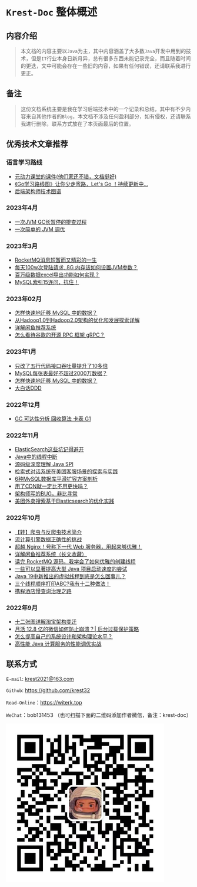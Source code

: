 
# `Krest-Doc` 整体概述

## 内容介绍

> 本文档的内容主要以`Java`为主，其中内容涵盖了大多数`Java`开发中用到的技术，但是`IT`行业本身日新月异，总有很多东西未能记录完全，而且随着时间的更迭，文中可能会存在一些旧的内容，如果有任何错误，还请联系我进行更正。


## 备注

> 这份文档系统主要是我在学习后端技术中的一个记录和总结，其中有不少内容来自其他作者的`Blog`，本文档不涉及任何盈利部分，如有侵权，还请联系我进行删除，联系方式放在了本页面最后的位置。



## 优秀技术文章推荐
### 语言学习路线

+ [元动力课堂的课件(他们家还不错，文档挺好)](https://www.ydlclass.com/doc21xnv/)
+ [《Go学习路线图》让你少走弯路，Let's Go ！持续更新中...](https://juejin.cn/post/7119123646471208968)
+ [后端架构师技术图谱](https://juejin.cn/post/6844903602369232904)

### 2023年4月
+ [一次JVM GC长暂停的排查过程](https://juejin.cn/post/7186830360389353528?share_token=4dfc8d86-857c-49e8-9d28-9ec57d9715da)
+ [一次简单的 JVM 调优](https://juejin.cn/post/7184047757869449273?share_token=44116cc3-1b45-486b-86be-2b60bea609d9)

### 2023年3月
+ [RocketMQ消息短暂而又精彩的一生](https://juejin.cn/post/7186880907582636069)
+ [每天100w次登陆请求, 8G 内存该如何设置JVM参数？](https://juejin.cn/post/7203255955214172218)
+ [百万级数据excel导出功能如何实现？](https://juejin.cn/post/7196140566111043643)
+ [MySQL索引15连问，抗住！](https://juejin.cn/post/7193682380077400122)

### 2023年02月
+ [怎样快速地迁移 MySQL 中的数据？](https://juejin.cn/post/7187313594093010981)
+ [从Hadoop1.0到Hadoop2.0架构的优化和发展探索详解](https://juejin.cn/post/7202557470341562423)
+ [详解闲鱼推荐系统](https://juejin.cn/post/7153878508035391502)
+ [怎么看待谷歌的开源 RPC 框架 gRPC？](https://www.zhihu.com/question/30027669/answer/2872058473)

### 2023年1月
+ [只改了五行代码接口吞吐量提升了10多倍](https://juejin.cn/post/7185479136599769125)
+ [MySQL每张表最好不超过2000万数据？](https://juejin.cn/post/7165689453124517896)
+ [怎样快速地迁移 MySQL 中的数据？](https://juejin.cn/post/7187313594093010981)
+ [大白话DDD](https://juejin.cn/post/7184800180984610873)

### 2022年12月
+ [GC 可达性分析 回收算法 卡表 G1](https://blog.csdn.net/m0_46690280/article/details/121941158?ops_request_misc=%257B%2522request%255Fid%2522%253A%2522167021167016782412582345%2522%252C%2522scm%2522%253A%252220140713.130102334..%2522%257D&request_id=167021167016782412582345&biz_id=0&utm_medium=distribute.pc_search_result.none-task-blog-2~all~baidu_landing_v2~default-1-121941158-null-null.142^v67^control,201^v4^add_ask,213^v2^t3_control2&utm_term=JVM%20G1%20%E5%8D%A1%E8%A1%A8&spm=1018.2226.3001.4187)


### 2022年11月
+ [ElasticSearch这些坑记得避开](https://juejin.cn/post/7161953511683391525)
+ [Java中的线程中断](https://juejin.cn/post/7163295063844323335)
+ [源码级深度理解 Java SPI](https://juejin.cn/post/7163177020615032863)
+ [检索式对话系统在美团客服场景的探索与实践](https://zhuanlan.zhihu.com/p/581189748)
+ [6种MySQL数据库平滑扩容方案剖析](https://juejin.cn/post/7166859294615273480)
+ [用了CDN就一定比不用更快吗？](https://juejin.cn/post/7166782260933296142)
+ [架构师写的BUG，非比寻常](https://juejin.cn/post/6854573213427433480)
+ [美团外卖搜索基于Elasticsearch的优化实践](https://zhuanlan.zhihu.com/p/584648660)

### 2022年10月

+ [【转】爬虫与反爬虫技术简介](https://www.jianshu.com/p/ba7576b94ccc)
+ [流计算引擎数据正确性的挑战](https://zhuanlan.zhihu.com/p/573211728)
+ [超越 Nginx！号称下一代 Web 服务器，用起来够优雅！](https://juejin.cn/post/7085519712901136392)
+ [详解闲鱼推荐系统（长文收藏）](https://juejin.cn/post/7153878508035391502)
+ [读完 RocketMQ 源码，我学会了如何优雅的创建线程](https://juejin.cn/post/7153919864665538567)
+ [一些可以显著提高大型 Java 项目启动速度的尝试](https://juejin.cn/post/7117815437559070734)
+ [Java 19中新推出的虚拟线程到底是怎么回事儿？](https://juejin.cn/post/7155406687598280740)
+ [三个线程顺序打印ABC?我有十二种做法！](https://juejin.cn/post/7149006608209543176)
+ [携程酒店慢查询治理之路](https://zhuanlan.zhihu.com/p/576875838?utm_campaign=shareopn&utm_medium=social&utm_oi=976755020490846208&utm_psn=1568932550311129088&utm_source=wechat_session)

### 2022年9月
+ [十二张图详解淘宝架构变迁](https://zhuanlan.zhihu.com/p/442552241)
+ [月活 12.8 亿的微信如何防止崩溃？| 后台过载保护策略](https://zhuanlan.zhihu.com/p/520699351)
+ [怎么提高自己的系统设计和架构理论水平？](https://www.zhihu.com/question/395652253/answer/2458366961)
+ [高性能 Java 计算服务的性能调优实战](https://zhuanlan.zhihu.com/p/564562925?utm_campaign=shareopn&utm_medium=social&utm_oi=976755020490846208&utm_psn=1556193749054758912&utm_source=wechat_session)



## 联系方式


`E-mail`: krest2021@163.com

`Github`: https://github.com/krest32

`Read-Online`：https://witerk.top

`WeChat`：bob131453 （也可扫描下面的二维码添加作者微信，备注：krest-doc）

![image-20220815142106360](img/image-20220815142106360.png)


